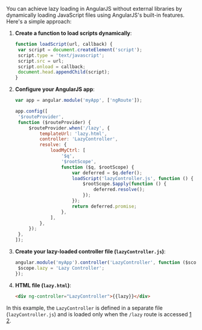 You can achieve lazy loading in AngularJS without external libraries by dynamically loading JavaScript files using AngularJS's built-in features.
Here's a simple approach:

1. **Create a function to load scripts dynamically**:

   ```javascript
   function loadScript(url, callback) {
   	var script = document.createElement('script');
   	script.type = 'text/javascript';
   	script.src = url;
   	script.onload = callback;
   	document.head.appendChild(script);
   }
   ```

2. **Configure your AngularJS app**:

   ```javascript
   var app = angular.module('myApp', ['ngRoute']);

   app.config([
   	'$routeProvider',
   	function ($routeProvider) {
   		$routeProvider.when('/lazy', {
   			templateUrl: 'lazy.html',
   			controller: 'LazyController',
   			resolve: {
   				loadMyCtrl: [
   					'$q',
   					'$rootScope',
   					function ($q, $rootScope) {
   						var deferred = $q.defer();
   						loadScript('lazyController.js', function () {
   							$rootScope.$apply(function () {
   								deferred.resolve();
   							});
   						});
   						return deferred.promise;
   					},
   				],
   			},
   		});
   	},
   ]);
   ```

3. **Create your lazy-loaded controller file (`lazyController.js`)**:

   ```javascript
   angular.module('myApp').controller('LazyController', function ($scope) {
   	$scope.lazy = 'Lazy Controller';
   });
   ```

4. **HTML file (`lazy.html`)**:
   ```html
   <div ng-controller="LazyController">{{lazy}}</div>
   ```

In this example, the `LazyController` is defined in a separate file (`lazyController.js`) and is loaded only when the `/lazy` route is accessed [1](https://stackoverflow.com/questions/40643629/angularjs-dynamic-loading-of-script-files-using-lazyload-webpack) [2](https://stackoverflow.com/questions/20578731/how-to-lazy-load-non-angular-javascript-files-using-angularjs).
